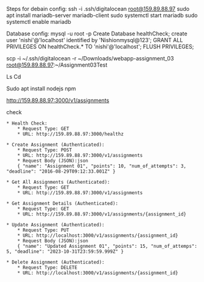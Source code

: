 Steps for debain config:
ssh -i .ssh/digitalocean root@159.89.88.97
sudo apt install mariadb-server mariadb-client
sudo systemctl start mariadb
sudo systemctl enable mariadb

Database config:
mysql -u root -p
Create Database healthCheck;
create user 'nishi'@'localhost' identified by 'Nishionmysql@123';
GRANT ALL PRIVILEGES ON healthCheck.\* TO 'nishi'@'localhost';
FLUSH PRIVILEGES;

scp -i ~/.ssh/digitalocean -r ~/Downloads/webapp-assignment_03 root@159.89.88.97:~/Assignment03Test

Ls
Cd

Sudo apt install nodejs npm

http://159.89.88.97:3000/v1/assignments

check

    * Health Check:
        * Request Type: GET
        * URL: http://159.89.88.97:3000/healthz

    * Create Assignment (Authenticated):
        * Request Type: POST
        * URL: http://159.89.88.97:3000/v1/assignments
        * Request Body (JSON):json
        { "name": "Assignment 01", "points": 10, "num_of_attempts": 3, "deadline": "2016-08-29T09:12:33.001Z" }

    * Get All Assignments (Authenticated):
        * Request Type: GET
        * URL: http://159.89.88.97:3000/v1/assignments

    * Get Assignment Details (Authenticated):
        * Request Type: GET
        * URL: http://159.89.88.97:3000/v1/assignments/{assignment_id}

    * Update Assignment (Authenticated):
        * Request Type: PUT
        * URL: http://localhost:3000/v1/assignments/{assignment_id}
        * Request Body (JSON):json
        { "name": "Updated Assignment 01", "points": 15, "num_of_attemps": 5, "deadline": "2023-10-31T23:59:59.999Z" }

    * Delete Assignment (Authenticated):
        * Request Type: DELETE
        * URL: http://localhost:3000/v1/assignments/{assignment_id}
